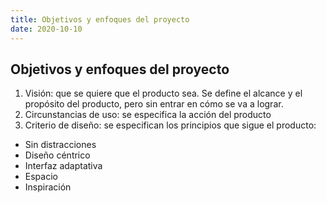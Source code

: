 ```yaml
---
title: Objetivos y enfoques del proyecto
date: 2020-10-10
---
```

## Objetivos y enfoques del proyecto

1. Visión: que se quiere que el producto sea. Se define el alcance y el propósito del producto, pero sin entrar en cómo se va a lograr.
2. Circunstancias de uso: se especifica la acción del producto
3. Criterio de diseño: se especifican los principios que sigue el producto:
- Sin distracciones
- Diseño céntrico
- Interfaz adaptativa
- Espacio
- Inspiración